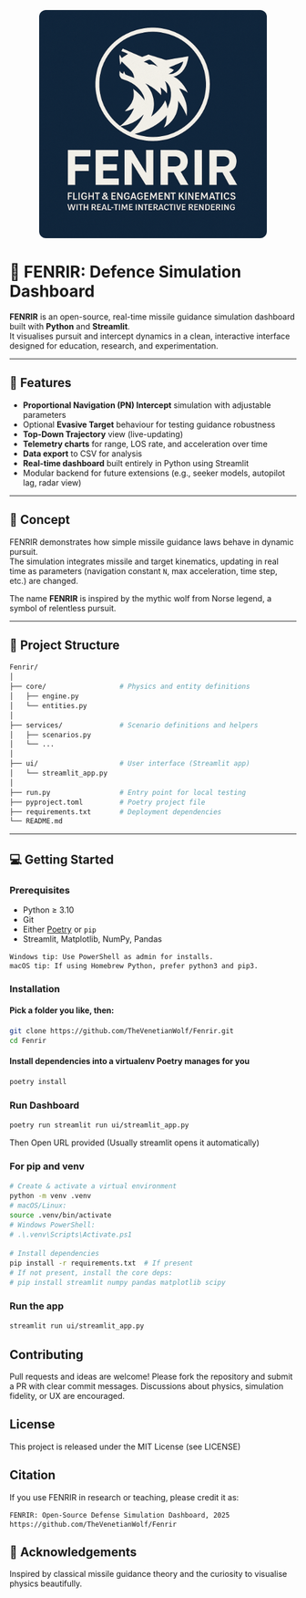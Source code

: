 <p align="center">
  <img src="assets/logo.png" alt="FENRIR Logo" width="400" style="border-radius: 12px;"/>
</p>

# 🐺 FENRIR: Defence Simulation Dashboard

**FENRIR** is an open-source, real-time missile guidance simulation dashboard built with **Python** and **Streamlit**.  
It visualises pursuit and intercept dynamics in a clean, interactive interface designed for education, research, and experimentation.

---

## 🚀 Features

- **Proportional Navigation (PN) Intercept** simulation with adjustable parameters  
- Optional **Evasive Target** behaviour for testing guidance robustness  
- **Top-Down Trajectory** view (live-updating)  
- **Telemetry charts** for range, LOS rate, and acceleration over time  
- **Data export** to CSV for analysis  
- **Real-time dashboard** built entirely in Python using Streamlit  
- Modular backend for future extensions (e.g., seeker models, autopilot lag, radar view)

---

## 🧠 Concept

FENRIR demonstrates how simple missile guidance laws behave in dynamic pursuit.  
The simulation integrates missile and target kinematics, updating in real time as parameters (navigation constant `N`, max acceleration, time step, etc.) are changed.

The name **FENRIR** is inspired by the mythic wolf from Norse legend, a symbol of relentless pursuit.

---

## 🧩 Project Structure

```bash
Fenrir/
│
├── core/                  # Physics and entity definitions
│   ├── engine.py
│   └── entities.py
│
├── services/              # Scenario definitions and helpers
│   ├── scenarios.py
│   └── ...
│
├── ui/                    # User interface (Streamlit app)
│   └── streamlit_app.py
│
├── run.py                 # Entry point for local testing
├── pyproject.toml         # Poetry project file
├── requirements.txt       # Deployment dependencies
└── README.md
```
---

## 💻 Getting Started

### Prerequisites
- Python ≥ 3.10  
- Git
- Either [Poetry](https://python-poetry.org/) or `pip`  
- Streamlit, Matplotlib, NumPy, Pandas

```text
Windows tip: Use PowerShell as admin for installs.
macOS tip: If using Homebrew Python, prefer python3 and pip3.
```

### Installation

#### Pick a folder you like, then:
```bash
git clone https://github.com/TheVenetianWolf/Fenrir.git
cd Fenrir
```

#### Install dependencies into a virtualenv Poetry manages for you
```bash
poetry install
```

### Run Dashboard
```bash
poetry run streamlit run ui/streamlit_app.py
```

Then Open URL provided (Usually streamlit opens it automatically)

### For pip and venv
```bash
# Create & activate a virtual environment
python -m venv .venv
# macOS/Linux:
source .venv/bin/activate
# Windows PowerShell:
# .\.venv\Scripts\Activate.ps1

# Install dependencies
pip install -r requirements.txt  # If present
# If not present, install the core deps:
# pip install streamlit numpy pandas matplotlib scipy
```

### Run the app
```bash
streamlit run ui/streamlit_app.py
```

## Contributing
Pull requests and ideas are welcome!
Please fork the repository and submit a PR with clear commit messages.
Discussions about physics, simulation fidelity, or UX are encouraged.

## License
This project is released under the MIT License (see LICENSE)

## Citation
If you use FENRIR in research or teaching, please credit it as:
```text
FENRIR: Open-Source Defense Simulation Dashboard, 2025
https://github.com/TheVenetianWolf/Fenrir
```

## 🐾 Acknowledgements
Inspired by classical missile guidance theory and the curiosity to visualise physics beautifully.